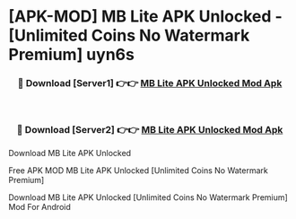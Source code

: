 # [APK-MOD] MB Lite APK Unlocked - [Unlimited Coins No Watermark Premium] uyn6s



<div align="center">
<h3>🔴 Download [Server1] 👉👉 <a href="https://momento.my/?title=MB_Lite_APK_Unlocked">MB Lite APK Unlocked Mod Apk</a></h3><br>

<h3>🔴 Download [Server2] 👉👉 <a href="https://momento.my/?title=MB_Lite_APK_Unlocked">MB Lite APK Unlocked Mod Apk</a></h3>
</div>



Download MB Lite APK Unlocked 

Free APK MOD MB Lite APK Unlocked [Unlimited Coins No Watermark Premium]

Download MB Lite APK Unlocked [Unlimited Coins No Watermark Premium] Mod For Android
